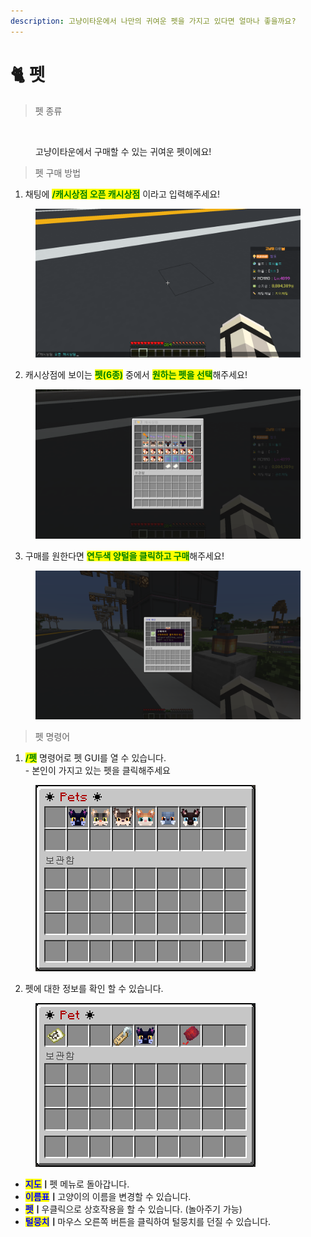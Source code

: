 ```yaml
---
description: 고냥이타운에서 나만의 귀여운 펫을 가지고 있다면 얼마나 좋을까요?
---
```


# 🐈 펫

> 펫 종류

<div data-full-width="false">

<figure><img src="../.gitbook/assets/1번.png" alt=""><figcaption><p>고냥이타운에서 구매할 수 있는 귀여운 펫이에요!</p></figcaption></figure>

</div>

> 펫 구매 방법

1. 채팅에 <mark style="color:green;">**/캐시상점 오픈 캐시상점**</mark> 이라고 입력해주세요!

<figure><img src="../.gitbook/assets/2023-06-19_21.20.11.png" alt=""><figcaption></figcaption></figure>

2. 캐시상점에 보이는 <mark style="color:green;">**펫(6종)**</mark> 중에서 <mark style="color:green;">**원하는 펫을 선택**</mark>해주세요!

<figure><img src="../.gitbook/assets/2023-06-19_21.20.42.png" alt=""><figcaption></figcaption></figure>

3. 구매를 원한다면 <mark style="color:green;">**연두색 양털을 클릭하고 구매**</mark>해주세요!

<figure><img src="../.gitbook/assets/2023-06-19_21.25.48 (1).png" alt=""><figcaption></figcaption></figure>

> 펫 명령어

1. <mark style="color:green;">**/펫**</mark> 명령어로 펫 GUI를 열 수 있습니다.\
   \- 본인이 가지고 있는 펫을 클릭해주세요

<figure><img src="../.gitbook/assets/펫1.png" alt=""><figcaption></figcaption></figure>

2. 펫에 대한 정보를 확인 할 수 있습니다.

<figure><img src="../.gitbook/assets/펫.png" alt=""><figcaption></figcaption></figure>

* <mark style="color:blue;">**지도**</mark>**ㅣ**펫 메뉴로 돌아갑니다.
* <mark style="color:blue;">**이름표**</mark>**ㅣ**고양이의 이름을 변경할 수 있습니다.
* <mark style="color:blue;">**펫**</mark>**ㅣ**우클릭으로 상호작용을 할 수 있습니다. (놀아주기 가능)
* <mark style="color:blue;">**털뭉치**</mark>**ㅣ**마우스 오른쪽 버튼을 클릭하여 털뭉치를 던질 수 있습니다.
